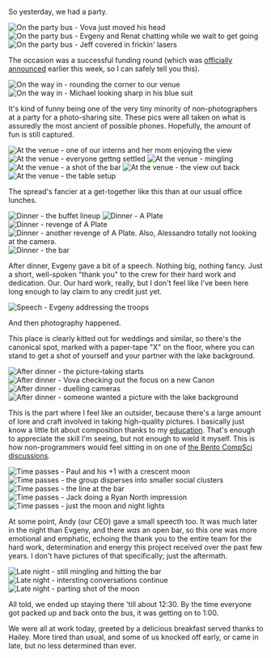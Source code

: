 So yesterday, we had a party.

![On the party bus - Vova just moved his head](/static/img/500px/000001_2015-07-22.jpg "On the party bus - Vova just moved his head")
![On the party bus - Evgeny and Renat chatting while we wait to get going](/static/img/500px/000002_2015-07-22.jpg "On the party bus - Evgeny and Renat chatting while we wait to get going")
![On the party bus - Jeff covered in frickin' lasers](/static/img/500px/000003_2015-07-22.jpg "On the party bus - Jeff covered in frickin' lasers")

The occasion was a successful funding round (which was [officially announced](https://iso.500px.com/fresh-funds-mean-a-very-bright-future-of-the-500px-community/) earlier this week, so I can safely tell you this).

![On the way in - rounding the corner to our venue](/static/img/500px/000005_2015-07-22.jpg "On the way in - rounding the corner to our venue")
![On the way in - Michael looking sharp in his blue suit](/static/img/500px/000006_2015-07-22.jpg "On the way in - Michael looking sharp in his blue suit")

It's kind of funny being one of the very tiny minority of non-photographers at a party for a photo-sharing site. These pics were all taken on what is assuredly the most ancient of possible phones. Hopefully, the amount of fun is still captured.

![At the venue - one of our interns and her mom enjoying the view](/static/img/500px/000008_2015-07-22.jpg "At the venue - one of our interns and her mom enjoying the view")
![At the venue - everyone gettng settled](/static/img/500px/000009_2015-07-22.jpg "At the venue - everyone gettng settled")
![At the venue - mingling](/static/img/500px/000010_2015-07-22.jpg "At the venue - mingling")
![At the venue - a shot of the bar](/static/img/500px/000011_2015-07-22.jpg "At the venue - a shot of the bar")
![At the venue - the view out back](/static/img/500px/000012_2015-07-22.jpg "At the venue - the view out back")
![At the venue - the table setup](/static/img/500px/000013_2015-07-22.jpg "At the venue - the table setup")

The spread's fancier at a get-together like this than at our usual office lunches.

![Dinner - the buffet lineup](/static/img/500px/000014_2015-07-22.jpg "Dinner - the buffet lineup")
![Dinner - A Plate](/static/img/500px/000015_2015-07-22.jpg "Dinner - A Plate")
![Dinner - revenge of A Plate](/static/img/500px/000016_2015-07-22.jpg "Dinner - revenge of A Plate")
![Dinner - another revenge of A Plate. Also, Alessandro totally not looking at the camera.](/static/img/500px/000017_2015-07-22.jpg "Dinner - another revenge of A Plate. Also, Alessandro totally not looking at the camera.")
![Dinner - the bar](/static/img/500px/000018_2015-07-22.jpg "Dinner - the bar")

After dinner, Evgeny gave a bit of a speech. Nothing big, nothing fancy. Just a short, well-spoken "thank you" to the crew for their hard work and dedication. Our. Our hard work, really, but I don't feel like I've been here long enough to lay claim to any credit just yet.

![Speech - Evgeny addressing the troops](/static/img/500px/000020_2015-07-22.jpg "Speech - Evgeny addressing the troops")

And then photography happened.

This place is clearly kitted out for weddings and similar, so there's the canonical spot, marked with a paper-tape "X" on the floor, where you can stand to get a shot of yourself and your partner with the lake background.

![After dinner - the picture-taking starts](/static/img/500px/000021_2015-07-22.jpg "After dinner - the picture-taking starts")
![After dinner - Vova checking out the focus on a new Canon](/static/img/500px/000023_2015-07-22.jpg "After dinner - Vova checking out the focus on a new Canon")
![After dinner - duelling cameras](/static/img/500px/000024_2015-07-22.jpg "After dinner - duelling cameras")
![After dinner - someone wanted a picture with the lake background](/static/img/500px/000025_2015-07-22.jpg "After dinner - someone wanted a picture with the lake background")

This is the part where I feel like an outsider, because there's a large amount of lore and craft involved in taking high-quality pictures. I basically just know a little bit about composition thanks to my [education](http://www.ocadu.ca/). That's enough to appreciate the skill I'm seeing, but not enough to wield it myself. This is how non-programmers would feel sitting in on one of [the Bento CompSci discussions](https://bentomiso.com/events/comp-sci-cabal-102).

![Time passes - Paul and his +1 with a crescent moon](/static/img/500px/000027_2015-07-22.jpg "Time passes - Paul and his +1 with a crescent moon")
![Time passes - the group disperses into smaller social clusters](/static/img/500px/000031_2015-07-22.jpg "Time passes - the group disperses into smaller social clusters")
![Time passes - the line at the bar](/static/img/500px/000032_2015-07-22.jpg "Time passes - the line at the bar")
![Time passes - Jack doing a Ryan North impression](/static/img/500px/000034_2015-07-22.jpg "Time passes - Jack doing a Ryan North impression")
![Time passes - just the moon and night lights](/static/img/500px/000035_2015-07-22.jpg "Time passes - just the moon and night lights")

At some point, Andy (our CEO) gave a small speecth too. It was much later in the night than Evgeny, and there *was* an open bar, so this one was more emotional and emphatic, echoing the thank you to the entire team for the hard work, determination and energy this project received over the past few years. I don't have pictures of that specifically; just the aftermath.

![Late night - still mingling and hitting the bar](/static/img/500px/000036_2015-07-22.jpg "Late night - still mingling and hitting the bar")
![Late night - intersting conversations continue](/static/img/500px/000037_2015-07-22.jpg "Late night - intersting conversations continue")
![Late night - parting shot of the moon](/static/img/500px/000038_2015-07-22.jpg "Late night - parting shot of the moon")

All told, we ended up staying there 'till about 12:30. By the time everyone got packed up and back onto the bus, it was getting on to 1:00.

We were all at work today, greeted by a delicious breakfast served thanks to Hailey. More tired than usual, and some of us knocked off early, or came in late, but no less determined than ever.
